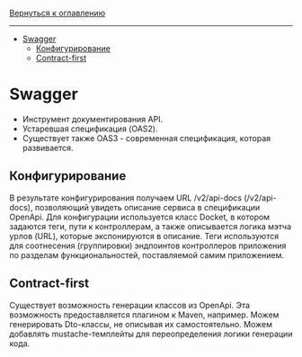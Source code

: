 [Вернуться к оглавлению](https://github.com/engine-it-in/different-level-task/blob/main/README.md)
***
* [Swagger](#swagger)
  * [Конфигурирование](#конфигурирование)
  * [Contract-first](#contract-first)

# Swagger

* Инструмент документирования API. 
* Устаревшая спецификация (OAS2). 
* Существует также OAS3 - современная спецификация, которая развивается.

## Конфигурирование

В результате конфигурирования получаем URL /v2/api-docs (/v2/api-docs), 
позволяющий увидеть описание сервиса в спецификации OpenApi. 
Для конфигурации используется класс Docket, в котором задаются теги, пути к контроллерам, 
а также описывается логика мэтча урлов (URL), которые экспонируются в описание. 
Теги используются для соотнесения (группировки) эндпоинтов контроллеров приложения 
по разделам функциональностей, поставляемой самим приложением.

## Contract-first

Существует возможность генерации классов из OpenApi. 
Эта возможность предоставляется плагином к Maven, например. 
Можем генерировать Dto-классы, не описывая их самостоятельно.
Можем добавлять mustache-темплейты для переопределения логики генерации кода.